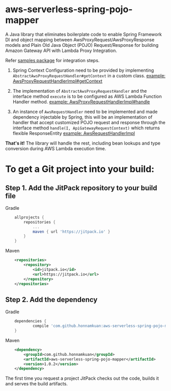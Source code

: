 # aws-serverless-spring-pojo-mapper

A Java library that eliminates boilerplate code to enable Spring Framework DI and object mapping between AwsProxyRequest/AwsProxyResponse models and Plain Old Java Object (POJO) Request/Response for building Amazon Gateway API with Lambda Proxy Integration.

Refer [samples package](https://github.com/honnamkuan/aws-serverless-spring-pojo-mapper/tree/master/src/main/java/com/hnkuan/aws/serverless/spring/samples) for integration steps.

1. Spring Context Configuration need to be provided by implementing `AbstractAwsProxyRequestHandler#getContext` in a custom class. [example: AwsProxyRequestHandlerImpl#getContext](https://github.com/honnamkuan/aws-serverless-spring-pojo-mapper/blob/master/src/main/java/com/hnkuan/aws/serverless/spring/samples/handler/AwsProxyRequestHandlerImpl.java)

2. The implementation of `AbstractAwsProxyRequestHandler` and the interface method `execute` is to be configured as AWS Lambda Function Handler method. [example: AwsProxyRequestHandlerImpl#handle](https://github.com/honnamkuan/aws-serverless-spring-pojo-mapper/blob/master/src/main/java/com/hnkuan/aws/serverless/spring/samples/handler/AwsProxyRequestHandlerImpl.java)

3. An instance of `AwsRequestHandler` need to be implemented and made dependency injectable by Spring, this will be an implementation of handler that accept customized POJO request and response through the interface method `handle(I, ApiGatewayRequestContext)` which returns flexible ResponseEntity [example: AwsRequestHandlerImpl](https://github.com/honnamkuan/aws-serverless-spring-pojo-mapper/blob/master/src/main/java/com/hnkuan/aws/serverless/spring/samples/handler/AwsRequestHandlerImpl.java)

**That's it!** The library will handle the rest, including bean lookups and type conversion during AWS Lambda execution time.


# To get a Git project into your build:

## Step 1. Add the JitPack repository to your build file
Gradle
```groovy
	allprojects {
		repositories {
			...
			maven { url 'https://jitpack.io' }
		}
	}
```
Maven
```xml
	<repositories>
		<repository>
		    <id>jitpack.io</id>
		    <url>https://jitpack.io</url>
		</repository>
	</repositories>

```

## Step 2. Add the dependency
Gradle  
```groovy
  	dependencies {
	        compile 'com.github.honnamkuan:aws-serverless-spring-pojo-mapper:1.0.2'
	}
```
Maven
```xml
	<dependency>
	    <groupId>com.github.honnamkuan</groupId>
	    <artifactId>aws-serverless-spring-pojo-mapper</artifactId>
	    <version>1.0.2</version>
	</dependency>
```

The first time you request a project JitPack checks out the code, builds it and serves the build artifacts.
